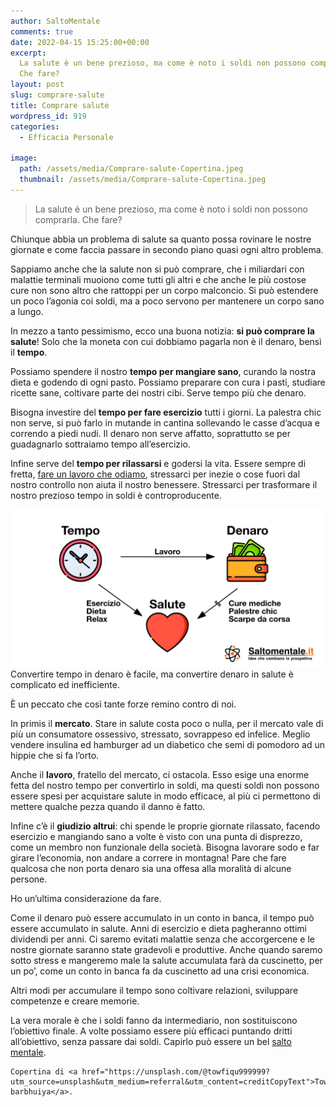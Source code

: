```yaml
---
author: SaltoMentale
comments: true
date: 2022-04-15 15:25:00+00:00
excerpt:
  La salute è un bene prezioso, ma come è noto i soldi non possono comprarla.
  Che fare?
layout: post
slug: comprare-salute
title: Comprare salute
wordpress_id: 919
categories:
  - Efficacia Personale

image:
  path: /assets/media/Comprare-salute-Copertina.jpeg
  thumbnail: /assets/media/Comprare-salute-Copertina.jpeg
---
```


> La salute è un bene prezioso, ma come è noto i soldi non possono comprarla. Che fare?


Chiunque abbia un problema di salute sa quanto possa rovinare le nostre giornate e come faccia passare in secondo piano quasi ogni altro problema.

Sappiamo anche che la salute non si può comprare, che i miliardari con malattie terminali muoiono come tutti gli altri e che anche le più costose cure non sono altro che rattoppi per un corpo malconcio. Si può estendere un poco l’agonia coi soldi, ma a poco servono per mantenere un corpo sano a lungo.

In mezzo a tanto pessimismo, ecco una buona notizia: **si può comprare la salute**! Solo che la moneta con cui dobbiamo pagarla non è il denaro, bensì il **tempo**.

Possiamo spendere il nostro **tempo per mangiare sano**, curando la nostra dieta e godendo di ogni pasto. Possiamo preparare con cura i pasti, studiare ricette sane, coltivare parte dei nostri cibi. Serve tempo più che denaro.

Bisogna investire del **tempo per fare esercizio** tutti i giorni. La palestra chic non serve, si può farlo in mutande in cantina sollevando le casse d’acqua e correndo a piedi nudi. Il denaro non serve affatto, soprattutto se per guadagnarlo sottraiamo tempo all’esercizio.

Infine serve del **tempo per rilassarsi** e godersi la vita. Essere sempre di fretta, [fare un lavoro che odiamo](/bisogno-di-lavorare/), stressarci per inezie o cose fuori dal nostro controllo non aiuta il nostro benessere. Stressarci per trasformare il nostro prezioso tempo in soldi è controproducente.

![](/assets/media/Comprare-salute.jpg)Convertire tempo in denaro è facile, ma convertire denaro in salute è complicato ed inefficiente.

È un peccato che così tante forze remino contro di noi.

In primis il **mercato**. Stare in salute costa poco o nulla, per il mercato vale di più un consumatore ossessivo, stressato, sovrappeso ed infelice. Meglio vendere insulina ed hamburger ad un diabetico che semi di pomodoro ad un hippie che si fa l’orto.

Anche il **lavoro**, fratello del mercato, ci ostacola. Esso esige una enorme fetta del nostro tempo per convertirlo in soldi, ma questi soldi non possono essere spesi per acquistare salute in modo efficace, al più ci permettono di mettere qualche pezza quando il danno è fatto.

Infine c’è il **giudizio altrui**: chi spende le proprie giornate rilassato, facendo esercizio e mangiando sano a volte è visto con una punta di disprezzo, come un membro non funzionale della società. Bisogna lavorare sodo e far girare l’economia, non andare a correre in montagna! Pare che fare qualcosa che non porta denaro sia una offesa alla moralità di alcune persone.

Ho un’ultima considerazione da fare.

Come il denaro può essere accumulato in un conto in banca, il tempo può essere accumulato in salute. Anni di esercizio e dieta pagheranno ottimi dividendi per anni. Ci saremo evitati malattie senza che accorgercene e le nostre giornate saranno state gradevoli e produttive. Anche quando saremo sotto stress e mangeremo male la salute accumulata farà da cuscinetto, per un po’, come un conto in banca fa da cuscinetto ad una crisi economica.

Altri modi per accumulare il tempo sono coltivare relazioni, sviluppare competenze e creare memorie.

La vera morale è che i soldi fanno da intermediario, non sostituiscono l’obiettivo finale. A volte possiamo essere più efficaci puntando dritti all’obiettivo, senza passare dai soldi. Capirlo può essere un bel [salto mentale](/cose-un-salto-mentale/).

    Copertina di <a href="https://unsplash.com/@towfiqu999999?utm_source=unsplash&utm_medium=referral&utm_content=creditCopyText">Towfiqu barbhuiya</a>.
